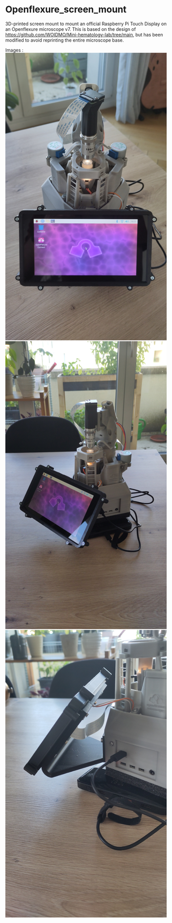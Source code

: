 # Openflexure_screen_mount
3D-printed screen mount to mount an official Raspberry Pi Touch Display on an Openflexure microscope v7. This is based on the design of https://github.com/WOIDMO/Mini-hematology-lab/tree/main, but has been modified to avoid reprinting the entire microscope base.

Images :
![Image 1](https://github.com/Mistercactus/Openflexure_screen_mount/blob/main/Example%201.jpg)
![Image 2](https://github.com/Mistercactus/Openflexure_screen_mount/blob/main/Example%202.jpg)
![Image 3](https://github.com/Mistercactus/Openflexure_screen_mount/blob/main/Example%203.jpg)
